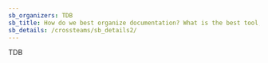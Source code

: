 ```yaml
---
sb_organizers: TDB 
sb_title: How do we best organize documentation? What is the best tool, strategy (inwards & outwards, googleTeam? vendor Lock-In trap)?
sb_details: /crossteams/sb_details2/
---
```


TDB

